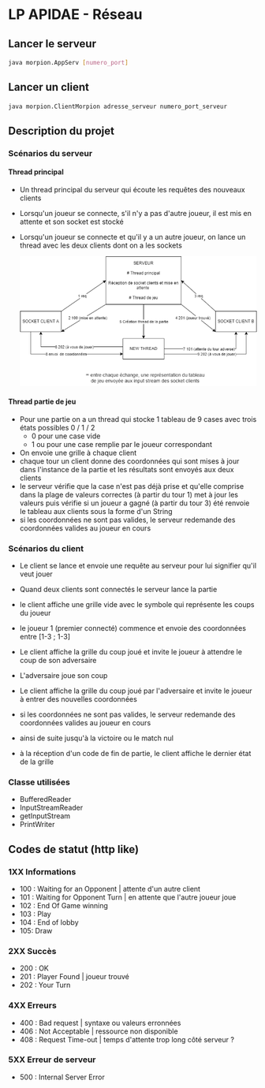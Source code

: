 # LP APIDAE - Réseau
## Lancer le serveur
```bash
java morpion.AppServ [numero_port]
```



## Lancer un client

```bash
java morpion.ClientMorpion adresse_serveur numero_port_serveur
```



## Description du projet

### Scénarios du serveur

#### Thread principal

- Un thread principal du serveur qui écoute les requêtes des nouveaux clients 

- Lorsqu'un joueur se connecte, s'il n'y a pas d'autre joueur, il est mis en attente et son socket est stocké

- Lorsqu'un joueur se connecte et qu'il y a un autre joueur, on lance un thread avec les deux clients dont on a les sockets

  ![diagramme_seveur](diagramme.drawio.png)

#### Thread partie de jeu
- Pour une partie on a un thread qui stocke 1 tableau de 9 cases avec trois états possibles 0 / 1 / 2
   - 0 pour une case vide
   - 1 ou pour une case remplie par le joueur correspondant
- On envoie une grille à chaque client
- chaque tour un client donne des coordonnées qui sont mises à jour dans l'instance de la partie et les résultats sont envoyés aux deux clients
- le serveur vérifie que la case n'est pas déjà prise et qu'elle comprise dans la plage de valeurs correctes (à partir du tour 1) met à jour les valeurs puis vérifie si un joueur a gagné (à partir du tour 3) été renvoie le tableau aux clients sous la forme d'un String
- si les coordonnées ne sont pas valides, le serveur redemande des coordonnées valides au joueur en cours

### Scénarios du client

- Le client se lance et envoie une requête au serveur pour lui signifier qu'il veut jouer
- Quand deux clients sont connectés le serveur lance la partie
- le client affiche une grille vide avec le symbole qui représente les coups du joueur

- le joueur 1 (premier connecté) commence et envoie des coordonnées entre [1-3 ; 1-3]
- Le client affiche la grille du coup joué et invite le joueur à attendre le coup de son adversaire
- L'adversaire joue son coup
- Le client affiche la grille du coup joué par l'adversaire et invite le joueur à entrer des nouvelles coordonnées
- si les coordonnées ne sont pas valides, le serveur redemande des coordonnées valides au joueur en cours
- ainsi de suite jusqu'à la victoire ou le match nul
- à la réception d'un code de fin de partie, le client affiche le dernier état de la grille 

### Classe utilisées

- BufferedReader
- InputStreamReader
- getInputStream
- PrintWriter

## Codes de statut (http like)

### **1XX Informations**

- 100 : Waiting for an Opponent | attente d'un autre client
- 101 : Waiting for Opponent Turn | en attente que l'autre joueur joue
- 102 : End Of Game winning
- 103 : Play
- 104 : End of lobby
- 105: Draw

### **2XX Succès**

- 200 : OK
- 201 : Player Found | joueur trouvé
- 202 : Your Turn

### **4XX Erreurs**

- 400 : Bad request | syntaxe ou valeurs erronnées
- 406 : Not Acceptable | ressource non disponible
- 408 : Request Time-out | temps d'attente trop long côté serveur ?

### **5XX Erreur de serveur**

- 500 : Internal Server Error